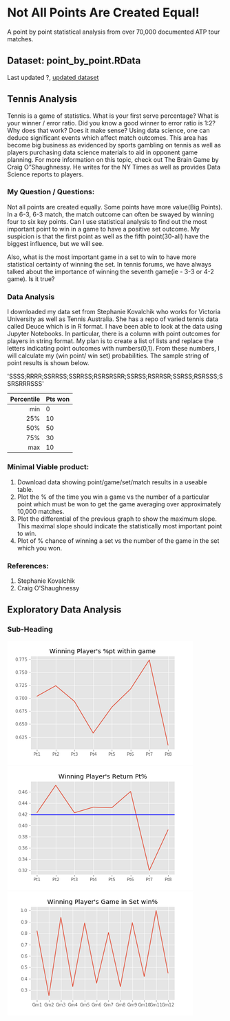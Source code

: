 # Not All Points Are Created Equal!
A point by point statistical analysis from over 70,000 documented ATP tour matches.

## Dataset: point_by_point.RData
Last updated ?, [updated dataset](https://github.com/joetustin/jt-cap-1/blob/master/data/point_by_point.RData)

## Tennis Analysis
Tennis is a game of statistics.  What is your first serve percentage?  What is your winner / error ratio.  Did you know a good winner to error ratio is 1:2?  Why does that work?  Does it make sense?  Using data science,  one can deduce significant events which affect match outcomes.  This area has become big business as evidenced by sports gambling on tennis as well as players purchasing data science materials to aid in opponent game planning.   For more information on this topic, check out The Brain Game by Craig O”Shaughnessy.  He writes for the NY Times as well as provides Data Science reports to players.

### My Question / Questions:
Not all points are created equally.  Some points have more value(Big Points).  In a 6-3, 6-3 match, the match outcome can often be swayed by winning four to six key points.  Can I use statistical analysis to find out the most important point to win in a game to have a positive set outcome.  My suspicion is that the first point as well as the fifth point(30-all) have the biggest influence, but we will see.

Also, what is the most important game in a set to win to have more statistical certainty of winning the set.  In tennis forums, we have always talked about the importance of winning the seventh game(ie - 3-3 or 4-2 game).  Is it true?

### Data Analysis
I downloaded my data set from Stephanie Kovalchik who works for Victoria University as well as Tennis Australia.  She has a repo of varied tennis data called Deuce which is in R format. I have been able to look at the data using Jupyter Notebooks.  In particular, there is a column with point outcomes for players in string format.  My plan is to create a list of lists and replace the letters indicating point outcomes with numbers(0,1).  From these numbers, I will calculate my (win point/ win set) probabilities.  The sample string of point results is shown below.

'SSSS;RRRR;SSRRSS;SSRRSS;RSRSRSRR;SSRSS;RSRRSR;SSRSS;RSRSSS;SSRSRRRSSS'



|Percentile|         Pts won    |
|     ----:|:---                   |
|min       |        0              |
|25%       |        10             |
|50%       |        50             |
|75%       |        30             |
|max       |        10             |


### Minimal Viable product:
1. Download data showing point/game/set/match results in a useable table.
2. Plot the % of the time you win a game vs the number of a particular point which must be won to get the game averaging over approximately 10,000 matches.
3. Plot the differential of the previous graph to show the maximum slope.  This maximal slope should indicate the statistically most important point to win.
4. Plot of % chance of winning a set vs the number of the game in the set which you won.

### References:
1. Stephanie Kovalchik
2. Craig O'Shaughnessy

## Exploratory Data Analysis
### Sub-Heading


![Serve Point Percentage by Game][Serve_Pt]
![Return Point Percentage by Game][Return_Pt]
![Win Game Percentage by Set][Win_Game]


[Serve_Pt]: Serve_Pt%.png
[Return_Pt]: Return_Pt%.png
[Win_Game]: Win_Game%.png
